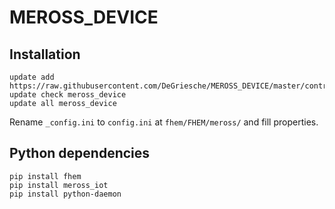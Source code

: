 # MEROSS_DEVICE

## Installation

```
update add https://raw.githubusercontent.com/DeGriesche/MEROSS_DEVICE/master/controls_meross_device.txt
update check meross_device
update all meross_device
```

Rename  `_config.ini` to `config.ini` at `fhem/FHEM/meross/` and fill properties.

## Python dependencies

```
pip install fhem 
pip install meross_iot
pip install python-daemon
```
